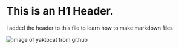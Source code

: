 # This is an H1 Header.

I added the header to this file to learn how to make markdown files

![image of yaktocat from github](https://octodex.github.com/images/yaktocat.png)
